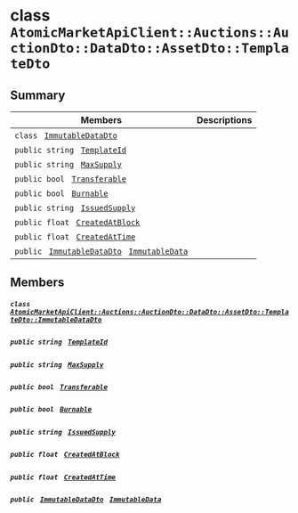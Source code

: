 # class `AtomicMarketApiClient::Auctions::AuctionDto::DataDto::AssetDto::TemplateDto` 

## Summary

 Members                                | Descriptions                                
----------------------------------------|---------------------------------------------
`class ` [`ImmutableDataDto`](.github/workflows/documentation/md/AtomicMarketApiClient--Auctions--AuctionDto--DataDto--AssetDto--TemplateDto--ImmutableDataDto.md#class_atomic_market_api_client_1_1_auctions_1_1_auction_dto_1_1_data_dto_1_1_asset_dto_1_1_template_dto_1_1_immutable_data_dto)        | 
`public string ` [`TemplateId`](#class_atomic_market_api_client_1_1_auctions_1_1_auction_dto_1_1_data_dto_1_1_asset_dto_1_1_template_dto_1a5c685b09e3b7fae8be2d38c8f4803549) | 
`public string ` [`MaxSupply`](#class_atomic_market_api_client_1_1_auctions_1_1_auction_dto_1_1_data_dto_1_1_asset_dto_1_1_template_dto_1a4dd50194618fac55b4d08b6c93724a32) | 
`public bool ` [`Transferable`](#class_atomic_market_api_client_1_1_auctions_1_1_auction_dto_1_1_data_dto_1_1_asset_dto_1_1_template_dto_1ab0a2025837cfad369c22e114d1c93d42) | 
`public bool ` [`Burnable`](#class_atomic_market_api_client_1_1_auctions_1_1_auction_dto_1_1_data_dto_1_1_asset_dto_1_1_template_dto_1a50c30f69b54db362be32720d5cc433bd) | 
`public string ` [`IssuedSupply`](#class_atomic_market_api_client_1_1_auctions_1_1_auction_dto_1_1_data_dto_1_1_asset_dto_1_1_template_dto_1a3cb7f0ff4cebaec1e75ad6a8a0fbc944) | 
`public float ` [`CreatedAtBlock`](#class_atomic_market_api_client_1_1_auctions_1_1_auction_dto_1_1_data_dto_1_1_asset_dto_1_1_template_dto_1a0caa720646d595f07067fcc6c44a4b2e) | 
`public float ` [`CreatedAtTime`](#class_atomic_market_api_client_1_1_auctions_1_1_auction_dto_1_1_data_dto_1_1_asset_dto_1_1_template_dto_1a14bdb6268c108cfc8647325d8aff2078) | 
`public ` [`ImmutableDataDto`](.github/workflows/documentation/md/AtomicMarketApiClient--Auctions--AuctionDto--DataDto--AssetDto--TemplateDto--ImmutableDataDto.md#class_atomic_market_api_client_1_1_auctions_1_1_auction_dto_1_1_data_dto_1_1_asset_dto_1_1_template_dto_1_1_immutable_data_dto)` ` [`ImmutableData`](#class_atomic_market_api_client_1_1_auctions_1_1_auction_dto_1_1_data_dto_1_1_asset_dto_1_1_template_dto_1a28b34021a1981f45a7e386c19634f80c) | 

## Members

##### `class ` [`AtomicMarketApiClient::Auctions::AuctionDto::DataDto::AssetDto::TemplateDto::ImmutableDataDto`](.github/workflows/documentation/md/AtomicMarketApiClient--Auctions--AuctionDto--DataDto--AssetDto--TemplateDto--ImmutableDataDto.md#class_atomic_market_api_client_1_1_auctions_1_1_auction_dto_1_1_data_dto_1_1_asset_dto_1_1_template_dto_1_1_immutable_data_dto) 

##### `public string ` [`TemplateId`](#class_atomic_market_api_client_1_1_auctions_1_1_auction_dto_1_1_data_dto_1_1_asset_dto_1_1_template_dto_1a5c685b09e3b7fae8be2d38c8f4803549) 

##### `public string ` [`MaxSupply`](#class_atomic_market_api_client_1_1_auctions_1_1_auction_dto_1_1_data_dto_1_1_asset_dto_1_1_template_dto_1a4dd50194618fac55b4d08b6c93724a32) 

##### `public bool ` [`Transferable`](#class_atomic_market_api_client_1_1_auctions_1_1_auction_dto_1_1_data_dto_1_1_asset_dto_1_1_template_dto_1ab0a2025837cfad369c22e114d1c93d42) 

##### `public bool ` [`Burnable`](#class_atomic_market_api_client_1_1_auctions_1_1_auction_dto_1_1_data_dto_1_1_asset_dto_1_1_template_dto_1a50c30f69b54db362be32720d5cc433bd) 

##### `public string ` [`IssuedSupply`](#class_atomic_market_api_client_1_1_auctions_1_1_auction_dto_1_1_data_dto_1_1_asset_dto_1_1_template_dto_1a3cb7f0ff4cebaec1e75ad6a8a0fbc944) 

##### `public float ` [`CreatedAtBlock`](#class_atomic_market_api_client_1_1_auctions_1_1_auction_dto_1_1_data_dto_1_1_asset_dto_1_1_template_dto_1a0caa720646d595f07067fcc6c44a4b2e) 

##### `public float ` [`CreatedAtTime`](#class_atomic_market_api_client_1_1_auctions_1_1_auction_dto_1_1_data_dto_1_1_asset_dto_1_1_template_dto_1a14bdb6268c108cfc8647325d8aff2078) 

##### `public ` [`ImmutableDataDto`](.github/workflows/documentation/md/AtomicMarketApiClient--Auctions--AuctionDto--DataDto--AssetDto--TemplateDto--ImmutableDataDto.md#class_atomic_market_api_client_1_1_auctions_1_1_auction_dto_1_1_data_dto_1_1_asset_dto_1_1_template_dto_1_1_immutable_data_dto)` ` [`ImmutableData`](#class_atomic_market_api_client_1_1_auctions_1_1_auction_dto_1_1_data_dto_1_1_asset_dto_1_1_template_dto_1a28b34021a1981f45a7e386c19634f80c) 

